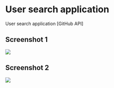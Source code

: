 # User search application
User search application [GitHub API]
## Screenshot 1
![](https://github.com/seryozhabaleyko/user-search-application/blob/master/githubSearch1.jpg?raw=true)
## Screenshot 2
![](https://github.com/seryozhabaleyko/user-search-application/blob/master/githubSearch2.jpg?raw=true)